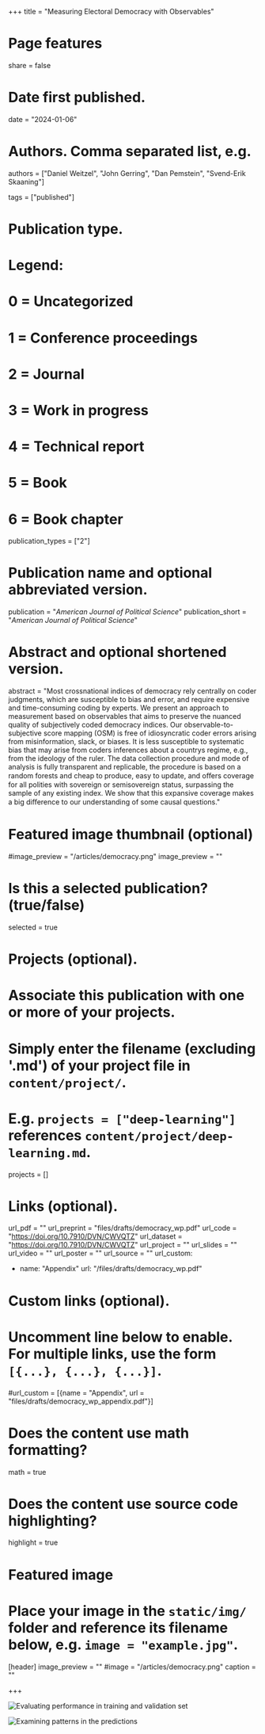 

+++
title = "Measuring Electoral Democracy with Observables"

# Page features
share =  false

# Date first published.
date = "2024-01-06"

# Authors. Comma separated list, e.g.
authors = ["Daniel Weitzel", "John Gerring", "Dan Pemstein", "Svend-Erik Skaaning"]

tags = ["published"]

# Publication type.
# Legend:
# 0 = Uncategorized
# 1 = Conference proceedings
# 2 = Journal
# 3 = Work in progress
# 4 = Technical report
# 5 = Book
# 6 = Book chapter
publication_types = ["2"]

# Publication name and optional abbreviated version.
publication = "*American Journal of Political Science*"
publication_short = "*American Journal of Political Science*"

# Abstract and optional shortened version.
abstract = "Most crossnational indices of democracy rely centrally on coder judgments, which are susceptible to bias and error, and require expensive and time-consuming coding by experts. We present an approach to measurement based on observables that aims to preserve the nuanced quality of subjectively coded democracy indices. Our observable-to-subjective score mapping (OSM) is free of idiosyncratic coder errors arising from misinformation, slack, or biases. It is less susceptible to systematic bias that may arise from coders inferences about a countrys regime, e.g., from the ideology of the ruler. The data collection procedure and mode of analysis is fully transparent and replicable, the procedure is based on a random forests and cheap to produce, easy to update, and oﬀers coverage for all polities with sovereign or semisovereign status, surpassing the sample of any existing index. We show that this expansive coverage makes a big diﬀerence to our understanding of some causal questions."

# Featured image thumbnail (optional)
#image_preview = "/articles/democracy.png"
image_preview = ""

# Is this a selected publication? (true/false)
selected = true

# Projects (optional).
#   Associate this publication with one or more of your projects.
#   Simply enter the filename (excluding '.md') of your project file in `content/project/`.
#   E.g. `projects = ["deep-learning"]` references `content/project/deep-learning.md`.
projects = []

# Links (optional).
url_pdf = ""
url_preprint = "files/drafts/democracy_wp.pdf"
url_code = "https://doi.org/10.7910/DVN/CWVQTZ"
url_dataset = "https://doi.org/10.7910/DVN/CWVQTZ"
url_project = ""
url_slides = ""
url_video = ""
url_poster = ""
url_source = ""
url_custom:
  - name: "Appendix"
    url: "/files/drafts/democracy_wp.pdf"

# Custom links (optional).
#   Uncomment line below to enable. For multiple links, use the form `[{...}, {...}, {...}]`.
#url_custom = [{name = "Appendix", url = "files/drafts/democracy_wp_appendix.pdf"}]

# Does the content use math formatting?
math = true

# Does the content use source code highlighting?
highlight = true

# Featured image
# Place your image in the `static/img/` folder and reference its filename below, e.g. `image = "example.jpg"`.
[header]
image_preview = ""
#image = "/articles/democracy.png"
caption = ""



+++

![Evaluating performance in training and validation set](../../img/articles/democracy.png)

![Examining patterns in the predictions](../../img/articles/democracy2.png)
